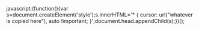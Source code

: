 javascript:(function(){var s=document.createElement('style');s.innerHTML='* { cursor: url("whatever is copied here"), auto !important; }';document.head.appendChild(s);})();
